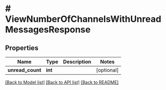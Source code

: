 # # ViewNumberOfChannelsWithUnreadMessagesResponse

## Properties

Name | Type | Description | Notes
------------ | ------------- | ------------- | -------------
**unread_count** | **int** |  | [optional]

[[Back to Model list]](../../README.md#models) [[Back to API list]](../../README.md#endpoints) [[Back to README]](../../README.md)
